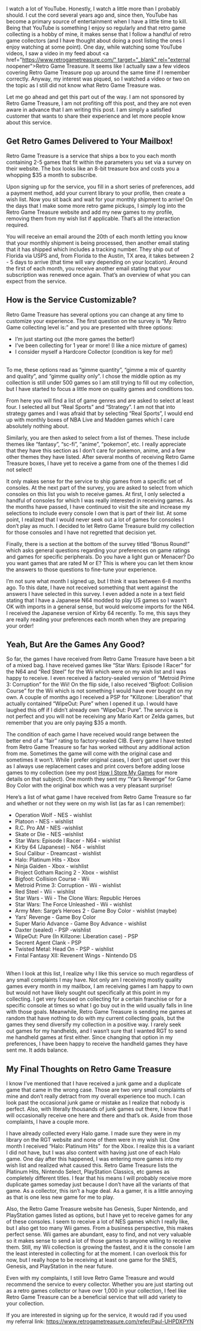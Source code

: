 I watch a lot of YouTube. Honestly, I watch a little more than I probably should. I cut the cord several years ago and, since then, YouTube has become a primary source of entertainment when I have a little time to kill. Being that YouTube is something I enjoy so regularly and that retro game collecting is a hobby of mine, it makes sense that I follow a handful of retro game collectors (and I have thought about doing a post listing the ones I enjoy watching at some point).﻿
One day, while watching some YouTube videos, I saw a video in my feed about <a href="https://www.retrogametreasure.com/" target="_blank" rel="external noopener">Retro Game Treasure</a>. It seems like I actually saw a few videos covering Retro Game Treasure pop up around the same time if I remember correctly. Anyway, my interest was piqued, so I watched a video or two on the topic as I still did not know what Retro Game Treasure was.

Let me go ahead and get this part out of the way. I am not sponsored by Retro Game Treasure, I am not profiting off this post, and they are not even aware in advance that I am writing this post. I am simply a satisfied customer that wants to share their experience and let more people know about this service.

## Get Retro Games Delivered to Your Mailbox!

Retro Game Treasure is a service that ships a box to you each month containing 2-5 games that fit within the parameters you set via a survey on their website. The box looks like an 8-bit treasure box and costs you a whopping \$35 a month to subscribe.

Upon signing up for the service, you fill in a short series of preferences, add a payment method, add your current library to your profile, then create a wish list. Now you sit back and wait for your monthly shipment to arrive! On the days that I make some more retro game pickups, I simply log into the Retro Game Treasure website and add my new games to my profile, removing them from my wish list if applicable. That’s all the interaction required.

You will receive an email around the 20th of each month letting you know that your monthly shipment is being processed, then another email stating that it has shipped which includes a tracking number. They ship out of Florida via USPS and, from Florida to the Austin, TX area, it takes between 2 - 5 days to arrive (that time will vary depending on your location). Around the first of each month, you receive another email stating that your subscription was renewed once again. That’s an overview of what you can expect from the service.

## How is the Service Customizable?

Retro Game Treasure has several options you can change at any time to customize your experience. The first question on the survey is “My Retro Game collecting level is:” and you are presented with three options:

- I’m just starting out (the more games the better!)
- I’ve been collecting for 1 year or more! (I like a nice mixture of games)
- I consider myself a Hardcore Collector (condition is key for me!)
  <br>
  <br>

To me, these options read as “gimme quantity”, “gimme a mix of quantity and quality”, and “gimme quality only”. I chose the middle option as my collection is still under 500 games so I am still trying to fill out my collection, but I have started to focus a little more on quality games and conditions too.

From here you will find a list of game genres and are asked to select at least four. I selected all but “Real Sports” and “Strategy”. I am not that into strategy games and I was afraid that by selecting “Real Sports”, I would end up with monthly boxes of NBA Live and Madden games which I care absolutely nothing about.

Similarly, you are then asked to select from a list of themes. These include themes like “fantasy”, “sc-fi”, “anime”, “pokemon”, etc. I really appreciate that they have this section as I don’t care for pokemon, anime, and a few other themes they have listed. After several months of receiving Retro Game Treasure boxes, I have yet to receive a game from one of the themes I did not select!

It only makes sense for the service to ship games from a specific set of consoles. At the next part of the survey, you are asked to select from which consoles on this list you wish to receive games. At first, I only selected a handful of consoles for which I was really interested in receiving games. As the months have passed, I have continued to visit the site and increase my selections to include every console I own that is part of their list. At some point, I realized that I would never seek out a lot of games for consoles I don’t play as much. I decided to let Retro Game Treasure build my collection for those consoles and I have not regretted that decision yet.

Finally, there is a section at the bottom of the survey titled “Bonus Round!” which asks general questions regarding your preferences on game ratings and games for specific peripherals. Do you have a light gun or Menacer? Do you want games that are rated M or E? This is where you can let them know the answers to those questions to fine-tune your experience.

I’m not sure what month I signed up, but I think it was between 6-8 months ago. To this date, I have not received something that went against the answers I have selected in this survey. I even added a note in a text field stating that I have a Japanese N64 modded to play US games so I wasn’t OK with imports in a general sense, but would welcome imports for the N64. I received the Japanese version of Kirby 64 recently. To me, this says they are really reading your preferences each month when they are preparing your order!

## Yeah, But Are the Games Any Good?

So far, the games I have received from Retro Game Treasure have been a bit of a mixed bag. I have received games like “Star Wars: Episode I Racer” for the N64 and “Red Steel” for the Wii which were on my wish list and I was happy to receive. I even received a factory-sealed version of “Metroid Prime 3: Corruption” for the Wii! On the flip side, I also received “Bigfoot: Collision Course” for the Wii which is not something I would have ever bought on my own. A couple of months ago I received a PSP for "Killzone: Liberation” that actually contained “WipeOut: Pure” when I opened it up. I would have laughed this off if I didn’t already own “WipeOut: Pure”. The service is not perfect and you will not be receiving any Mario Kart or Zelda games, but remember that you are only paying \$35 a month.

The condition of each game I have received would range between the better end of a “fair” rating to factory-sealed CIB. Every game I have tested from Retro Game Treasure so far has worked without any additional action from me. Sometimes the game will come with the original case and sometimes it won’t. While I prefer original cases, I don‘t get upset over this as I always use replacement cases and print covers before adding loose games to my collection (see my post <a href="/blog/gaming/how-i-store-my-games" target="_blank">How I Store My Games</a> for more details on that subject). One month they sent my “Yar’s Revenge” for Game Boy Color with the original box which was a very pleasant surprise!

Here’s a list of what game I have received from Retro Game Treasure so far and whether or not they were on my wish list (as far as I can remember):

- Operation Wolf - NES - wishlist
- Platoon - NES - wishlist
- R.C. Pro AM - NES -wishlist
- Skate or Die - NES -wishlist
- Star Wars: Episode I Racer - N64 - wishlist
- Kirby 64 (Japanese) - N64 - wishlist
- Soul Calibur - Dreamcast - wishlist
- Halo: Platinum Hits - Xbox
- Ninja Gaiden - Xbox - wishlist
- Project Gotham Racing 2 - Xbox - wishlist
- Bigfoot: Collision Course - Wii
- Metroid Prime 3: Corruption - Wii - wishlist
- Red Steel - Wii - wishlist
- Star Wars - Wii - The Clone Wars: Republic Heroes
- Star Wars: The Force Unleashed - Wii - wishlist
- Army Men: Sarge’s Heroes 2 - Game Boy Color - wishlist (maybe)
- Yars’ Revenge - Game Boy Color
- Super Mario Advance - Game Boy Advance - wishlist
- Daxter (sealed) - PSP -wishlist
- WipeOut: Pure (In Killzone: Liberation case) - PSP
- Secrent Agent Clank - PSP
- Twisted Metal: Head On - PSP - wishlist
- Fintal Fantasy XII: Revenent Wings - Nintendo DS

<br>When I look at this list, I realize why I like this service so much regardless of any small complaints I may have. Not only am I receiving mostly quality games every month in my mailbox, I am receiving games I am happy to own but would not have likely sought out specifically at this point in my collecting. I get very focused on collecting for a certain franchise or for a specific console at times so what I go buy out in the wild usually falls in line with those goals. Meanwhile, Retro Game Treasure is sending me games at random that have nothing to do with my current collecting goals, but the games they send diversify my collection in a positive way. I rarely seek out games for my handhelds, and I wasn‘t sure that I wanted RGT to send me handheld games at first either. Since changing that option in my preferences, I have been happy to receive the handheld games they have sent me. It adds balance.

## My Final Thoughts on Retro Game Treasure

I know I’ve mentioned that I have received a junk game and a duplicate game that came in the wrong case. Those are two very small complaints of mine and don’t really detract from my overall experience too much. I can look past the occasional junk game or mistake as I realize that nobody is perfect. Also, with literally thousands of junk games out there, I know that I will occasionally receive one here and there and that’s ok. Aside from those complaints, I have a couple more.

I have already collected every Halo game. I made sure they were in my library on the RGT website and none of them were in my wish list. One month I received “Halo: Platinum Hits”  for the Xbox. I realize this is a variant I did not have, but I was also content with having just one of each Halo game. One day after this happened, I was entering more games into my wish list and realized what caused this. Retro Game Treasure lists the Platinum Hits, Nintendo Select, PlayStation Classics, etc games as completely different titles. I fear that his means I will probably receive more duplicate games someday just because I don’t have all the variants of that game. As a collector, this isn’t a huge deal. As a gamer, it is a little annoying as that is one less new game for me to play.

Also, the Retro Game Treasure website has Genesis, Super Nintendo, and PlayStation games listed as options, but I have yet to receive games for any of these consoles. I seem to receive a lot of NES games which I really like, but I also get too many Wii games. From a business perspective, this makes perfect sense. Wii games are abundant, easy to find, and not very valuable so it makes sense to send a lot of those games to anyone willing to receive them. Still, my Wii collection is growing the fastest, and it is the console I am the least interested in collecting for at the moment. I can overlook this for now, but I really hope to be receiving at least one game for the SNES, Genesis, and PlayStation in the near future.

Even with my complaints, I still love Retro Game Treasure and would recommend the service to every collector. Whether you are just starting out as a retro games collector or have over 1,000 in your collection, I feel like Retro Game Treasure can be a beneficial service that will add variety to your collection.

If you are interested in signing up for the service, it would rad if you used my referral link: <a href="https://www.retrogametreasure.com/refer/Paul-UHPDXPYN" target="_blank" rel="external noopener">https://www.retrogametreasure.com/refer/Paul-UHPDXPYN</a>